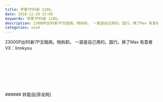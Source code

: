 ```yaml
---
title: 苹果7P95新 128G。
date: 2018-12-20 15:09
keywords: 苹果7P95新 128G。
description: 23000P出95新7P无暗病。物拆卸。 一直是自己用的。国行。换了Max 有意者VX：linnkyou
categories: used
---
```

<td class="t_f" id="postmessage_2525181">

23000P出95新7P无暗病。物拆卸。 一直是自己用的。国行。换了Max 有意者VX：linnkyou<br/>
<img alt="" border="0" class="zoom" data-cf-modified-b14ea0f2e0c271927524df39-="" file="http://www.flw.ph/data/appbyme/upload/image/201812/20/ayZwAIaOQeFa.jpg" id="aimg_K63JK" lazyloadthumb="1" onclick="" onmouseover="" src="http://www.flw.ph/data/appbyme/upload/image/201812/20/ayZwAIaOQeFa.jpg"/><br/>
<br/>
<img alt="" border="0" class="zoom" data-cf-modified-b14ea0f2e0c271927524df39-="" file="http://www.flw.ph/data/appbyme/upload/image/201812/20/jXeI0cvyGlEh.jpg" id="aimg_W704d" lazyloadthumb="1" onclick="" onmouseover="" src="http://www.flw.ph/data/appbyme/upload/image/201812/20/jXeI0cvyGlEh.jpg"/><br/>
<br/>
<img alt="" border="0" class="zoom" data-cf-modified-b14ea0f2e0c271927524df39-="" file="http://www.flw.ph/data/appbyme/upload/image/201812/20/UHiLjhHkPG8e.jpg" id="aimg_Bo5K8" lazyloadthumb="1" onclick="" onmouseover="" src="http://www.flw.ph/data/appbyme/upload/image/201812/20/UHiLjhHkPG8e.jpg"/><br/>
<br/>
<img alt="" border="0" class="zoom" data-cf-modified-b14ea0f2e0c271927524df39-="" file="http://www.flw.ph/data/appbyme/upload/image/201812/20/cJ5WugoUsRdy.jpg" id="aimg_J0CC2" lazyloadthumb="1" onclick="" onmouseover="" src="http://www.flw.ph/data/appbyme/upload/image/201812/20/cJ5WugoUsRdy.jpg"/><br/>
<br/>
<img alt="" border="0" class="zoom" data-cf-modified-b14ea0f2e0c271927524df39-="" file="http://www.flw.ph/data/appbyme/upload/image/201812/20/wMlgdNwxmH8j.jpg" id="aimg_J3y5F" lazyloadthumb="1" onclick="" onmouseover="" src="http://www.flw.ph/data/appbyme/upload/image/201812/20/wMlgdNwxmH8j.jpg"/><br/>
<br/>
<img alt="" border="0" class="zoom" data-cf-modified-b14ea0f2e0c271927524df39-="" file="http://www.flw.ph/data/appbyme/upload/image/201812/20/4JF7mkYtOckt.jpg" id="aimg_zM8ij" lazyloadthumb="1" onclick="" onmouseover="" src="http://www.flw.ph/data/appbyme/upload/image/201812/20/4JF7mkYtOckt.jpg"/><br/>
<br/>
<img alt="" border="0" class="zoom" data-cf-modified-b14ea0f2e0c271927524df39-="" file="http://www.flw.ph/data/appbyme/upload/image/201812/20/p8iOMIciCKe5.jpg" id="aimg_G8j7k" lazyloadthumb="1" onclick="" onmouseover="" src="http://www.flw.ph/data/appbyme/upload/image/201812/20/p8iOMIciCKe5.jpg"/><br/>
<br/>
</td>
###### 转载自[菲龙网]